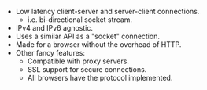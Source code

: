 - Low latency client-server and server-client connections.
  - i.e. bi-directional socket stream.
- IPv4 and IPv6 agnostic.
- Uses a similar API as a "socket" connection.
- Made for a browser without the overhead of HTTP.
- Other fancy features:
  - Compatible with proxy servers.
  - SSL support for secure connections.
  - All browsers have the protocol implemented.